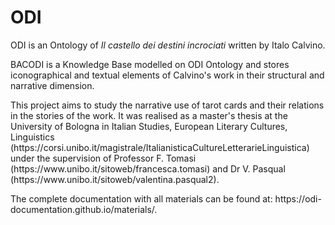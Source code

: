 # ODI
<p>ODI is an Ontology of <i>Il castello dei destini incrociati</i> written by Italo Calvino.</p>
<p>BACODI is a Knowledge Base modelled on ODI Ontology and stores iconographical and textual elements of Calvino's work in their structural and narrative dimension.</p>
<p>This project aims to study the narrative use of tarot cards and their relations in the stories of the work. 
It was realised as a master's thesis at the University of Bologna in Italian Studies, European Literary Cultures, Linguistics (https://corsi.unibo.it/magistrale/ItalianisticaCultureLetterarieLinguistica) under the supervision of Professor F. Tomasi (https://www.unibo.it/sitoweb/francesca.tomasi) and Dr V. Pasqual (https://www.unibo.it/sitoweb/valentina.pasqual2).</p>
<p>The complete documentation with all materials can be found at: https://odi-documentation.github.io/materials/.</p>
